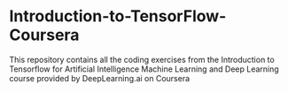 # Introduction-to-TensorFlow-Coursera
This repository contains all the coding exercises from the Introduction to Tensorflow for Artificial Intelligence Machine Learning and Deep Learning course provided by DeepLearning.ai on Coursera
